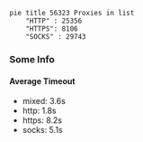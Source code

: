 
```mermaid
pie title 56323 Proxies in list
    "HTTP" : 25356
    "HTTPS": 8106
    "SOCKS" : 29743
```

### Some Info
#### Average Timeout

- mixed: 3.6s
- http: 1.8s
- https: 8.2s
- socks: 5.1s